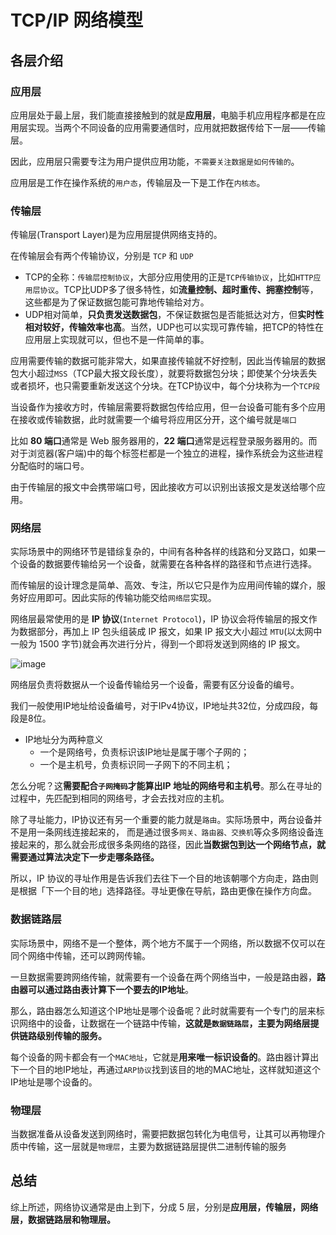 # TCP/IP 网络模型

## 各层介绍
### 应用层

应用层处于最上层，我们能直接接触到的就是**应用层**，电脑手机应用程序都是在应用层实现。当两个不同设备的应用需要通信时，应用就把数据传给下一层——传输层。

因此，应用层只需要专注为用户提供应用功能，`不需要关注数据是如何传输的`。

应用层是工作在操作系统的`用户态`，传输层及一下是工作在`内核态`。

### 传输层

传输层(Transport Layer)是为应用层提供网络支持的。

在传输层会有两个传输协议，分别是 `TCP` 和 `UDP`

- TCP的全称：`传输层控制协议`，大部分应用使用的正是`TCP传输协议`，比如`HTTP应用层协议`。TCP比UDP多了很多特性，如**流量控制、超时重传、拥塞控制**等，这些都是为了保证数据包能可靠地传输给对方。
- UDP相对简单，**只负责发送数据包**，不保证数据包是否能抵达对方，但**实时性相对较好，传输效率也高**。当然，UDP也可以实现可靠传输，把TCP的特性在应用层上实现就可以，但也不是一件简单的事。

应用需要传输的数据可能非常大，如果直接传输就不好控制，因此当传输层的数据包大小超过`MSS`（TCP最大报文段长度），就要将数据包分块；即使某个分块丢失或者损坏，也只需要重新发送这个分块。在TCP协议中，每个分块称为一个`TCP段`

当设备作为接收方时，传输层需要将数据包传给应用，但一台设备可能有多个应用在接收或传输数据，此时就需要一个编号将应用区分开，这个编号就是`端口`

比如 **80 端口**通常是 Web 服务器用的，**22 端口**通常是远程登录服务器用的。而对于浏览器(客户端)中的每个标签栏都是一个独立的进程，操作系统会为这些进程分配临时的端口号。

由于传输层的报文中会携带端口号，因此接收方可以识别出该报文是发送给哪个应用。

### 网络层

实际场景中的网络环节是错综复杂的，中间有各种各样的线路和分叉路口，如果一个设备的数据要传输给另一个设备，就需要在各种各样的路径和节点进行选择。

而传输层的设计理念是简单、高效、专注，所以它只是作为应用间传输的媒介，服务好应用即可。因此实际的传输功能交给`网络层`实现。

网络层最常使用的是 **IP 协议**(`Internet Protocol`)，IP 协议会将传输层的报文作为数据部分，再加上 IP 包头组装成 IP 报文，如果 IP 报文大小超过 `MTU`(以太网中一般为 1500 字节)就会再次进行分片，得到一个即将发送到网络的 IP 报文。

![image](https://cdn.jsdelivr.net/gh/Merlin218/image-storage@master/picX/image.2rs2xp2flglc.jpg)

网络层负责将数据从一个设备传输给另一个设备，需要有区分设备的编号。

我们一般使用IP地址给设备编号，对于IPv4协议，IP地址共32位，分成四段，每段是8位。
- IP地址分为两种意义
	- 一个是网络号，负责标识该IP地址是属于哪个子网的；
	- 一个是主机号，负责标识同一子网下的不同主机；

怎么分呢？这**需要配合`子网掩码`才能算出IP 地址的网络号和主机号**。那么在寻址的过程中，先匹配到相同的网络号，才会去找对应的主机。 

除了寻址能力，IP协议还有另一个重要的能力就是`路由`。实际场景中，两台设备并不是用一条网线连接起来的， 而是通过很多`网关、路由器、交换机`等众多网络设备连接起来的，那么就会形成很多条网络的路径，因此**当数据包到达一个网络节点，就需要通过算法决定下一步走哪条路径。**

所以，IP 协议的寻址作用是告诉我们去往下一个目的地该朝哪个方向走，路由则是根据「下一个目的地」选择路径。寻址更像在导航，路由更像在操作方向盘。

### 数据链路层

实际场景中，网络不是一个整体，两个地方不属于一个网络，所以数据不仅可以在同个网络中传输，还可以跨网传输。

一旦数据需要跨网络传输，就需要有一个设备在两个网络当中，一般是路由器，**路由器可以通过路由表计算下一个要去的IP地址**。

那么，路由器怎么知道这个IP地址是哪个设备呢？此时就需要有一个专门的层来标识网络中的设备，让数据在一个链路中传输，**这就是`数据链路层`，主要为网络层提供链路级别传输的服务。**

每个设备的网卡都会有一个`MAC地址`，它就是**用来唯一标识设备的**。路由器计算出下一个目的地IP地址，再通过`ARP协议`找到该目的地的MAC地址，这样就知道这个IP地址是哪个设备的。

### 物理层

当数据准备从设备发送到网络时，需要把数据包转化为电信号，让其可以再物理介质中传输，这一层就是`物理层`，主要为数据链路层提供二进制传输的服务

## 总结

综上所述，网络协议通常是由上到下，分成 5 层，分别是**应用层，传输层，网络层，数据链路层和物理层。**